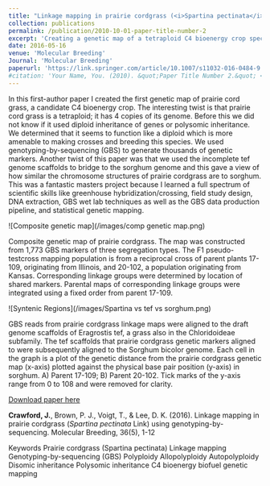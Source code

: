 ```yaml
---
title: "Linkage mapping in prairie cordgrass (<i>Spartina pectinata</i> Link) using genotyping-by-sequencing"
collection: publications
permalink: /publication/2010-10-01-paper-title-number-2
excerpt: 'Creating a genetic map of a tetraploid C4 bioenergy crop species using genotyping-by-sequencing.'
date: 2016-05-16
venue: 'Molecular Breeding'
Journal: 'Molecular Breeding'
paperurl: 'https://link.springer.com/article/10.1007/s11032-016-0484-9'
#citation: 'Your Name, You. (2010). &quot;Paper Title Number 2.&quot; <i>Journal 1</i>. 1(2).'
---
```

In this first-author paper I created the first genetic map of prairie cord grass, a candidate C4 bioenergy crop. The interesting twist is that prairie cord grass is a tetraploid; it has 4 copies of its genome. Before this we did not know if it used diploid inheritance of genes or polysomic inheritance. We determined that it seems to function like a diploid which is more amenable to making crosses and breeding this species. We used genotyping-by-sequencing (GBS) to generate thousands of genetic markers. Another twist of this paper was that we used the incomplete tef genome scaffolds to bridge to the sorghum genome and this gave a view of how similar the chromosome structures of prairie cordgrass are to sorghum. This was a fantastic masters project because I learned a full spectrum of scientific skills like greenhouse hybridization/crossing, field study design, DNA extraction, GBS wet lab techniques as well as the GBS data production pipeline, and statistical genetic mapping.


![Composite genetic map](/images/comp genetic map.png)

Composite genetic map of prairie cordgrass. The map was constructed from 1,773 GBS markers of three segregation types. The F1 pseudo-testcross mapping population is from a reciprocal cross of parent plants 17-109, originating from Illinois, and 20-102, a population originating from Kansas. Corresponding linkage groups were determined by location of shared markers. Parental maps of corresponding linkage groups were integrated using a fixed order from parent 17-109.  

![Syntenic Regions](/images/Spartina vs tef vs sorghum.png)

GBS reads from prairie cordgrass linkage maps were aligned to the draft genome scaffolds of Eragrostis tef, a grass also in the Chloridoideae subfamily. The tef scaffolds that prairie cordgrass genetic markers aligned to were subsequently aligned to the Sorghum bicolor genome. Each cell in the graph is a plot of the genetic distance from the prairie cordgrass genetic map (x-axis) plotted against the physical base pair position (y-axis) in sorghum. A) Parent 17-109; B) Parent 20-102. Tick marks of the y-axis range from 0 to 108 and were removed for clarity.


[Download paper here](https://link.springer.com/article/10.1007/s11032-016-0484-9)

<b>Crawford, J.</b>, Brown, P. J., Voigt, T., & Lee, D. K. (2016). Linkage mapping in prairie cordgrass (<i>Spartina pectinata</i> Link) using genotyping-by-sequencing. Molecular Breeding, 36(5), 1-12

Keywords
Prairie cordgrass (Spartina pectinata)
Linkage mapping
Genotyping-by-sequencing (GBS)
Polyploidy
Allopolyploidy
Autopolyploidy
Disomic inheritance
Polysomic inheritance
C4
bioenergy
biofuel
genetic mapping
